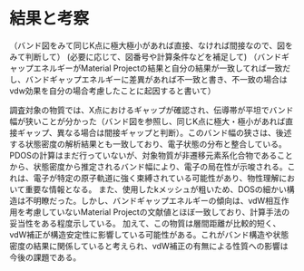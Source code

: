 # 結果と考察

（バンド図をみて同じK点に極大極小があれば直接、なければ間接なので、図をみて判断して）
(必要に応じて、図番号や計算条件などを補足して)
（バンドギャップエネルギーがMaterial Projectの結果と自分の結果が一致してれば一致だし、バンドギャップエネルギーに差異があれば不一致と書き、不一致の場合はvdw効果を自分の場合考慮したことに起因すると書いて）

調査対象の物質では、X点におけるギャップが確認され、伝導帯が平坦でバンド幅が狭いことが分かった（バンド図を参照し、同じK点に極大・極小があれば直接ギャップ、異なる場合は間接ギャップと判断）。このバンド幅の狭さは、後述する状態密度の解析結果とも一致しており、電子状態の分布と整合している。
PDOSの計算はまだ行っていないが、対象物質が非遷移元素系化合物であることから、状態密度から推定されるバンド幅により、電子の局在性が示唆される。これは、電子が特定の原子軌道に強く束縛されている可能性があり、物性理解において重要な情報となる。
また、使用したkメッシュが粗いため、DOSの細かい構造は不明瞭だった。しかし、バンドギャップエネルギーの傾向は、vdW相互作用を考慮していないMaterial Projectの文献値とほぼ一致しており、計算手法の妥当性をある程度示している。
加えて、この物質は層間距離が比較的短く、vdW補正が構造安定性に影響している可能性がある。これがバンド構造や状態密度の結果に関係していると考えられ、vdW補正の有無による性質への影響は今後の課題である。
